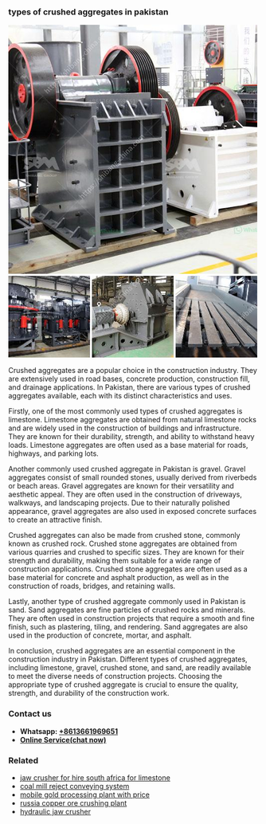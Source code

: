 <h3>types of crushed aggregates in pakistan</h3><img src='1706767317.jpg' alt=''><p>Crushed aggregates are a popular choice in the construction industry. They are extensively used in road bases, concrete production, construction fill, and drainage applications. In Pakistan, there are various types of crushed aggregates available, each with its distinct characteristics and uses.</p><p>Firstly, one of the most commonly used types of crushed aggregates is limestone. Limestone aggregates are obtained from natural limestone rocks and are widely used in the construction of buildings and infrastructure. They are known for their durability, strength, and ability to withstand heavy loads. Limestone aggregates are often used as a base material for roads, highways, and parking lots.</p><p>Another commonly used crushed aggregate in Pakistan is gravel. Gravel aggregates consist of small rounded stones, usually derived from riverbeds or beach areas. Gravel aggregates are known for their versatility and aesthetic appeal. They are often used in the construction of driveways, walkways, and landscaping projects. Due to their naturally polished appearance, gravel aggregates are also used in exposed concrete surfaces to create an attractive finish.</p><p>Crushed aggregates can also be made from crushed stone, commonly known as crushed rock. Crushed stone aggregates are obtained from various quarries and crushed to specific sizes. They are known for their strength and durability, making them suitable for a wide range of construction applications. Crushed stone aggregates are often used as a base material for concrete and asphalt production, as well as in the construction of roads, bridges, and retaining walls.</p><p>Lastly, another type of crushed aggregate commonly used in Pakistan is sand. Sand aggregates are fine particles of crushed rocks and minerals. They are often used in construction projects that require a smooth and fine finish, such as plastering, tiling, and rendering. Sand aggregates are also used in the production of concrete, mortar, and asphalt.</p><p>In conclusion, crushed aggregates are an essential component in the construction industry in Pakistan. Different types of crushed aggregates, including limestone, gravel, crushed stone, and sand, are readily available to meet the diverse needs of construction projects. Choosing the appropriate type of crushed aggregate is crucial to ensure the quality, strength, and durability of the construction work.</p><h3>Contact us</h3><ul><li><strong>Whatsapp:&nbsp;<a href="https://wa.me/8613661969651">+8613661969651</a></strong></li><li><a href="https://swt.shibang-china.com/?git&amp;zhl&amp;types of crushed aggregates in pakistan"><strong>Online Service(chat now)</strong></a></li></ul><h3>Related</h3><ul><li><a href='jaw crusher for hire south africa for limestone.md'>jaw crusher for hire south africa for limestone</a></li><li><a href='coal mill reject conveying system.md'>coal mill reject conveying system</a></li><li><a href='mobile gold processing plant with price.md'>mobile gold processing plant with price</a></li><li><a href='russia copper ore crushing plant.md'>russia copper ore crushing plant</a></li><li><a href='hydraulic jaw crusher.md'>hydraulic jaw crusher</a></li></ul>
